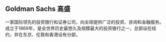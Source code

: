



## Goldman Sachs 高盛

一家国际领先的投资银行和证券公司，向全球提供广泛的投资、咨询和金融服务。成立于1869年，是全世界历史最悠久及规模最大的投资银行之一，总部设在纽约，并在东京、伦敦和香港设有分部。
